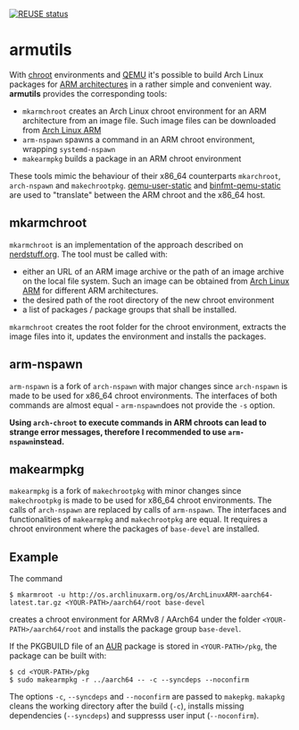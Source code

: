 [![REUSE status](https://api.reuse.software/badge/gitlab.com/mipimipi/armutils)](https://api.reuse.software/info/gitlab.com/mipimipi/armutils)
# armutils

With [chroot](https://wiki.archlinux.org/index.php/Chroot) environments and [QEMU](https://wiki.archlinux.org/index.php/QEMU) it's possible to build Arch Linux packages for [ARM architectures](https://en.wikipedia.org/wiki/ARM_architecture) in a rather simple and convenient way. **armutils** provides the corresponding tools:

* `mkarmchroot` creates an Arch Linux chroot environment for an ARM architecture from an image file. Such image files can be downloaded from [Arch Linux ARM](https://archlinuxarm.org)
* `arm-nspawn` spawns a command in an ARM chroot environment, wrapping `systemd-nspawn`
* `makearmpkg` builds a package in an ARM chroot environment

These tools mimic the behaviour of their x86_64 counterparts `mkarchroot`, `arch-nspawn` and `makechrootpkg`. [qemu-user-static](https://aur.archlinux.org/packages/qemu-user-static/) and [binfmt-qemu-static](https://aur.archlinux.org/packages/binfmt-qemu-static/) are used to "translate" between the ARM chroot and the x86_64 host.

## mkarmchroot

`mkarmchroot` is an implementation of the approach described on [nerdstuff.org](https://nerdstuff.org/posts/2020/2020-003_simplest_way_to_create_an_arm_chroot/). The tool must be called with:

* either an URL of an ARM image archive or the path of an image archive on the local file system. Such an image can be obtained from [Arch Linux ARM](https://archlinuxarm.org) for different ARM architectures.
* the desired path of the root directory of the new chroot environment
* a list of packages / package groups that shall be installed.

`mkarmchroot` creates the root folder for the chroot environment, extracts the image files into it, updates the environment and installs the packages.

## arm-nspawn

`arm-nspawn` is a fork of `arch-nspawn` with major changes since `arch-nspawn` is made to be used for x86_64 chroot environments. The interfaces of both commands are almost equal - `arm-nspawn`does not provide the `-s` option.

**Using `arch-chroot` to execute commands in ARM chroots can lead to strange error messages, therefore I recommended to use `arm-nspawn`instead.**

## makearmpkg

`makearmpkg` is a fork of `makechrootpkg` with minor changes since `makechrootpkg` is made to be used for x86_64 chroot environments. The calls of `arch-nspawn` are replaced by calls of `arm-nspawn`. The interfaces and functionalities of `makearmpkg` and `makechrootpkg` are equal. It requires a chroot environment where the packages of `base-devel` are installed.

## Example

The command

    $ mkarmroot -u http://os.archlinuxarm.org/os/ArchLinuxARM-aarch64-latest.tar.gz <YOUR-PATH>/aarch64/root base-devel

creates a chroot environment for ARMv8 / AArch64 under the folder `<YOUR-PATH>/aarch64/root` and installs the package group `base-devel`.

If the PKGBUILD file of an [AUR](https://aur.archlinux.org) package is stored in `<YOUR-PATH>/pkg`, the package can be built with:

    $ cd <YOUR-PATH>/pkg
    $ sudo makearmpkg -r ../aarch64 -- -c --syncdeps --noconfirm

The options `-c`, `--syncdeps` and `--noconfirm` are passed to `makepkg`. `makapkg` cleans the working directory after the build (`-c`), installs missing dependencies (`--syncdeps`) and suppresss user input (`--noconfirm`).
